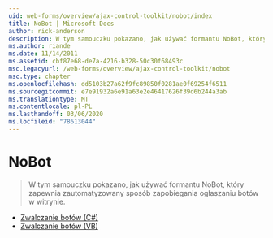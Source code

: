 ```yaml
---
uid: web-forms/overview/ajax-control-toolkit/nobot/index
title: NoBot | Microsoft Docs
author: rick-anderson
description: W tym samouczku pokazano, jak używać formantu NoBot, który zapewnia zautomatyzowany sposób zapobiegania ogłaszaniu botów w witrynie.
ms.author: riande
ms.date: 11/14/2011
ms.assetid: cbf87e68-de7a-4216-b328-50c30f68493c
msc.legacyurl: /web-forms/overview/ajax-control-toolkit/nobot
msc.type: chapter
ms.openlocfilehash: dd5103b27a62f9fc89850f0281ae0f69254f6511
ms.sourcegitcommit: e7e91932a6e91a63e2e46417626f39d6b244a3ab
ms.translationtype: MT
ms.contentlocale: pl-PL
ms.lasthandoff: 03/06/2020
ms.locfileid: "78613044"
---
```

# <a name="nobot"></a>NoBot

> W tym samouczku pokazano, jak używać formantu NoBot, który zapewnia zautomatyzowany sposób zapobiegania ogłaszaniu botów w witrynie.

- [Zwalczanie botów (C#)](fighting-bots-cs.md)
- [Zwalczanie botów (VB)](fighting-bots-vb.md)
